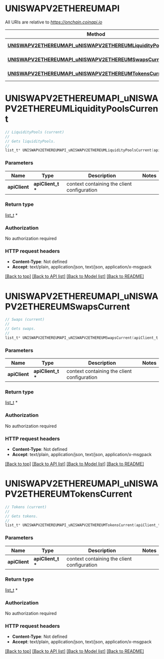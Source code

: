 # UNISWAPV2ETHEREUMAPI

All URIs are relative to *https://onchain.coinapi.io*

Method | HTTP request | Description
------------- | ------------- | -------------
[**UNISWAPV2ETHEREUMAPI_uNISWAPV2ETHEREUMLiquidityPoolsCurrent**](UNISWAPV2ETHEREUMAPI.md#UNISWAPV2ETHEREUMAPI_uNISWAPV2ETHEREUMLiquidityPoolsCurrent) | **GET** /v1/dapps/uniswap-v2-ethereum/liquidityPools/current | LiquidityPools (current)
[**UNISWAPV2ETHEREUMAPI_uNISWAPV2ETHEREUMSwapsCurrent**](UNISWAPV2ETHEREUMAPI.md#UNISWAPV2ETHEREUMAPI_uNISWAPV2ETHEREUMSwapsCurrent) | **GET** /v1/dapps/uniswap-v2-ethereum/swaps/current | Swaps (current)
[**UNISWAPV2ETHEREUMAPI_uNISWAPV2ETHEREUMTokensCurrent**](UNISWAPV2ETHEREUMAPI.md#UNISWAPV2ETHEREUMAPI_uNISWAPV2ETHEREUMTokensCurrent) | **GET** /v1/dapps/uniswap-v2-ethereum/tokens/current | Tokens (current)


# **UNISWAPV2ETHEREUMAPI_uNISWAPV2ETHEREUMLiquidityPoolsCurrent**
```c
// LiquidityPools (current)
//
// Gets liquidityPools.
//
list_t* UNISWAPV2ETHEREUMAPI_uNISWAPV2ETHEREUMLiquidityPoolsCurrent(apiClient_t *apiClient);
```

### Parameters
Name | Type | Description  | Notes
------------- | ------------- | ------------- | -------------
**apiClient** | **apiClient_t \*** | context containing the client configuration |

### Return type

[list_t](uniswap_v2_ethereum_liquidity_pool_dto.md) *


### Authorization

No authorization required

### HTTP request headers

 - **Content-Type**: Not defined
 - **Accept**: text/plain, application/json, text/json, application/x-msgpack

[[Back to top]](#) [[Back to API list]](../README.md#documentation-for-api-endpoints) [[Back to Model list]](../README.md#documentation-for-models) [[Back to README]](../README.md)

# **UNISWAPV2ETHEREUMAPI_uNISWAPV2ETHEREUMSwapsCurrent**
```c
// Swaps (current)
//
// Gets swaps.
//
list_t* UNISWAPV2ETHEREUMAPI_uNISWAPV2ETHEREUMSwapsCurrent(apiClient_t *apiClient);
```

### Parameters
Name | Type | Description  | Notes
------------- | ------------- | ------------- | -------------
**apiClient** | **apiClient_t \*** | context containing the client configuration |

### Return type

[list_t](uniswap_v2_ethereum_swap_dto.md) *


### Authorization

No authorization required

### HTTP request headers

 - **Content-Type**: Not defined
 - **Accept**: text/plain, application/json, text/json, application/x-msgpack

[[Back to top]](#) [[Back to API list]](../README.md#documentation-for-api-endpoints) [[Back to Model list]](../README.md#documentation-for-models) [[Back to README]](../README.md)

# **UNISWAPV2ETHEREUMAPI_uNISWAPV2ETHEREUMTokensCurrent**
```c
// Tokens (current)
//
// Gets tokens.
//
list_t* UNISWAPV2ETHEREUMAPI_uNISWAPV2ETHEREUMTokensCurrent(apiClient_t *apiClient);
```

### Parameters
Name | Type | Description  | Notes
------------- | ------------- | ------------- | -------------
**apiClient** | **apiClient_t \*** | context containing the client configuration |

### Return type

[list_t](uniswap_v2_ethereum_token_dto.md) *


### Authorization

No authorization required

### HTTP request headers

 - **Content-Type**: Not defined
 - **Accept**: text/plain, application/json, text/json, application/x-msgpack

[[Back to top]](#) [[Back to API list]](../README.md#documentation-for-api-endpoints) [[Back to Model list]](../README.md#documentation-for-models) [[Back to README]](../README.md)

